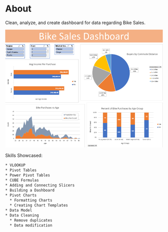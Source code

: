 # About

Clean, analyze, and create dashboard for data regarding Bike Sales.

![](https://github.com/bryanhvu/Data_Analysis_Portfolio/blob/4925a3e791bdf33c8b4ef397951854d59931364b/Excel%20Projects/Bike%20Sales/Bike_Sales_Dashboard.png)

Skills Showcased:

```
* VLOOKUP
* Pivot Tables
* Power Pivot Tables
* CUBE Formulas
* Adding and Connecting Slicers
* Building a Dashboard
* Pivot Charts
  * Formatting Charts
  * Creating Chart Templates
* Data Model
* Data Cleaning
  * Remove duplicates
  * Data modification
```
